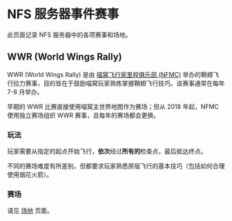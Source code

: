 # NFS 服务器事件赛事

此页面记录 NFS 服务器中的各项赛事和场地。

## WWR (World Wings Rally)

WWR (World Wings Rally) 是由 [喵窝飞行家里程俱乐部 (NFMC)](space/nfmc) 举办的鞘翅飞行拉力赛事，目的皆在于鼓励喵窝玩家熟练掌握鞘翅飞行技巧。该赛事通常在每年 7-8 月举办。

早期的 WWR 比赛直接使用喵窝主世界地图作为赛场；但从 2018 年起，NFMC 使用独立赛场组织 WWR 赛事，且每年的赛场都会更换。

### 玩法

玩家需要从指定的起点开始飞行，**依次**经过**所有的**检查点，最后抵达终点。

不同的赛场难度有所差别，但都要求玩家熟悉原版飞行的基本技巧（包括如何合理使用烟花火箭）。

### 赛场

请见 [场地](nfs/fields) 页面。
